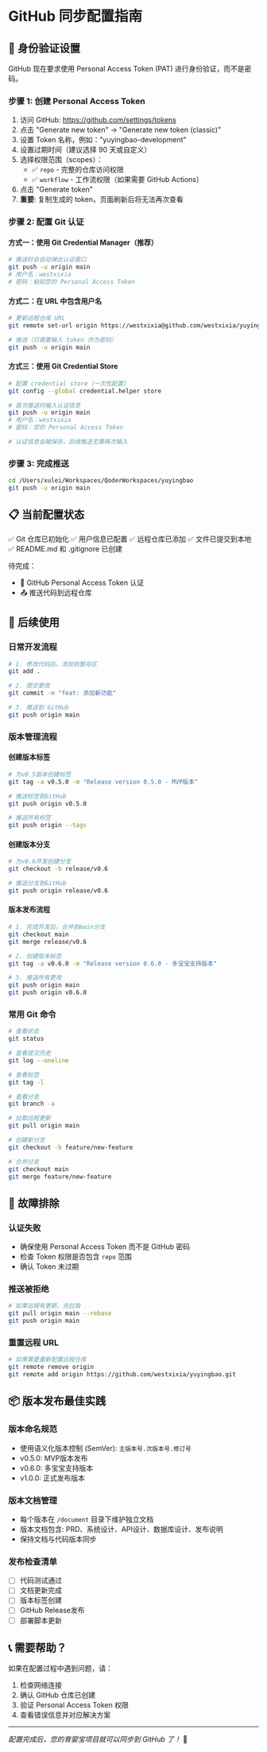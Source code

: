 # GitHub 同步配置指南

## 🔐 身份验证设置

GitHub 现在要求使用 Personal Access Token (PAT) 进行身份验证，而不是密码。

### 步骤 1: 创建 Personal Access Token

1. 访问 GitHub: https://github.com/settings/tokens
2. 点击 "Generate new token" → "Generate new token (classic)"
3. 设置 Token 名称，例如："yuyingbao-development"
4. 设置过期时间（建议选择 90 天或自定义）
5. 选择权限范围（scopes）：
   - ✅ `repo` - 完整的仓库访问权限
   - ✅ `workflow` - 工作流权限（如果需要 GitHub Actions）
6. 点击 "Generate token"
7. **重要**: 复制生成的 token，页面刷新后将无法再次查看

### 步骤 2: 配置 Git 认证

#### 方式一：使用 Git Credential Manager（推荐）

```bash
# 推送时会自动弹出认证窗口
git push -u origin main
# 用户名：westxixia
# 密码：粘贴您的 Personal Access Token
```

#### 方式二：在 URL 中包含用户名

```bash
# 更新远程仓库 URL
git remote set-url origin https://westxixia@github.com/westxixia/yuyingbao.git

# 推送（只需要输入 token 作为密码）
git push -u origin main
```

#### 方式三：使用 Git Credential Store

```bash
# 配置 credential store（一次性配置）
git config --global credential.helper store

# 首次推送时输入认证信息
git push -u origin main
# 用户名：westxixia
# 密码：您的 Personal Access Token

# 认证信息会被保存，后续推送无需再次输入
```

### 步骤 3: 完成推送

```bash
cd /Users/xulei/Workspaces/QoderWorkspaces/yuyingbao
git push -u origin main
```

## 📋 当前配置状态

✅ Git 仓库已初始化
✅ 用户信息已配置
✅ 远程仓库已添加
✅ 文件已提交到本地
✅ README.md 和 .gitignore 已创建

待完成：
- 🔐 GitHub Personal Access Token 认证
- 📤 推送代码到远程仓库

## 🚀 后续使用

### 日常开发流程

```bash
# 1. 修改代码后，添加到暂存区
git add .

# 2. 提交更改
git commit -m "feat: 添加新功能"

# 3. 推送到 GitHub
git push origin main
```

### 版本管理流程

#### 创建版本标签
```bash
# 为v0.5版本创建标签
git tag -a v0.5.0 -m "Release version 0.5.0 - MVP版本"

# 推送标签到GitHub
git push origin v0.5.0

# 推送所有标签
git push origin --tags
```

#### 创建版本分支
```bash
# 为v0.6开发创建分支
git checkout -b release/v0.6

# 推送分支到GitHub
git push origin release/v0.6
```

#### 版本发布流程
```bash
# 1. 完成开发后，合并到main分支
git checkout main
git merge release/v0.6

# 2. 创建版本标签
git tag -a v0.6.0 -m "Release version 0.6.0 - 多宝宝支持版本"

# 3. 推送所有更改
git push origin main
git push origin v0.6.0
```

### 常用 Git 命令

```bash
# 查看状态
git status

# 查看提交历史
git log --oneline

# 查看标签
git tag -l

# 查看分支
git branch -a

# 拉取远程更新
git pull origin main

# 创建新分支
git checkout -b feature/new-feature

# 合并分支
git checkout main
git merge feature/new-feature
```

## 🔧 故障排除

### 认证失败
- 确保使用 Personal Access Token 而不是 GitHub 密码
- 检查 Token 权限是否包含 `repo` 范围
- 确认 Token 未过期

### 推送被拒绝
```bash
# 如果远程有更新，先拉取
git pull origin main --rebase
git push origin main
```

### 重置远程 URL
```bash
# 如果需要重新配置远程仓库
git remote remove origin
git remote add origin https://github.com/westxixia/yuyingbao.git
```

## 📦 版本发布最佳实践

### 版本命名规范
- 使用语义化版本控制 (SemVer): `主版本号.次版本号.修订号`
- v0.5.0: MVP版本发布
- v0.6.0: 多宝宝支持版本
- v1.0.0: 正式发布版本

### 版本文档管理
- 每个版本在 `/document` 目录下维护独立文档
- 版本文档包含: PRD、系统设计、API设计、数据库设计、发布说明
- 保持文档与代码版本同步

### 发布检查清单
- [ ] 代码测试通过
- [ ] 文档更新完成
- [ ] 版本标签创建
- [ ] GitHub Release发布
- [ ] 部署脚本更新

## 📞 需要帮助？

如果在配置过程中遇到问题，请：
1. 检查网络连接
2. 确认 GitHub 仓库已创建
3. 验证 Personal Access Token 权限
4. 查看错误信息并对应解决方案

---

*配置完成后，您的育婴宝项目就可以同步到 GitHub 了！* 🎉